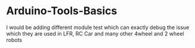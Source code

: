 # Arduino-Tools-Basics
I would be adding different module test which can exactly debug the issue which they are used in LFR, RC Car and many other 4wheel and 2 wheel robots
